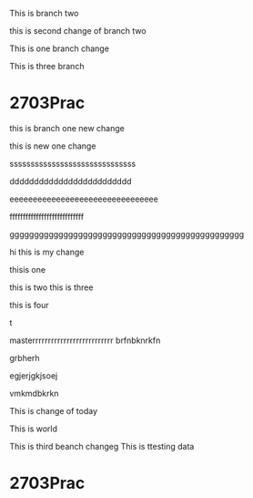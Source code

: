 

This is branch two


this is second change of branch two

This is one branch change



This is three branch


# 2703Prac	


this is branch one new change

this is new one change


ssssssssssssssssssssssssssssss


ddddddddddddddddddddddddd


eeeeeeeeeeeeeeeeeeeeeeeeeeeeeeee



ffffffffffffffffffffffffffff








gggggggggggggggggggggggggggggggggggggggggggggggg


hi
this is my change



thisis one 

this is two
this is three


this is four

t


masterrrrrrrrrrrrrrrrrrrrrrrrrr
brfnbknrkfn

grbherh

egjerjgkjsoej



vmkmdbkrkn

This is change of today

This is world

This is third beanch changeg
This is ttesting data
# 2703Prac

